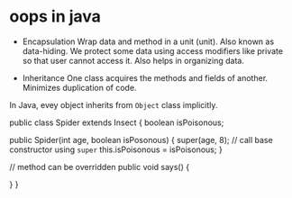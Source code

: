 # oops in java

* Encapsulation
Wrap data and method in a unit (unit).
Also known as data-hiding.
We protect some data using access modifiers like private so that user cannot access it.
Also helps in organizing data.

* Inheritance
One class acquires the methods and fields of another.
Minimizes duplication of code.

In Java, evey object inherits from `Object` class implicitly.


public class Spider extends Insect {
  boolean isPoisonous;

  public Spider(int age, boolean isPosonous) {
    super(age, 8); // call base constructor using `super`
    this.isPoisonous = isPoisonous;
  }

  // method can be overridden
  public void says() {

  }
}

